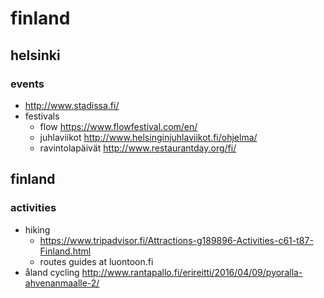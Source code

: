 # finland

## helsinki

### events
- http://www.stadissa.fi/
- festivals
    - flow https://www.flowfestival.com/en/
    - juhlaviikot http://www.helsinginjuhlaviikot.fi/ohjelma/
    - ravintolapäivät http://www.restaurantday.org/fi/

## finland

### activities
- hiking
    - https://www.tripadvisor.fi/Attractions-g189896-Activities-c61-t87-Finland.html
    - routes guides at luontoon.fi
- åland cycling http://www.rantapallo.fi/erireitti/2016/04/09/pyoralla-ahvenanmaalle-2/
